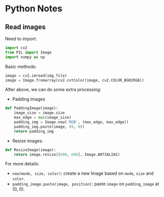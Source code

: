 # Python Notes

## Read images

Need to import: 
``` python
import cv2
from PIL import Image
import numpy as np
```

Basic methods:
``` python
image = cv2.imread(img_file)
image = Image.fromarray(cv2.cvtColor(image, cv2.COLOR_BGR2RGB))
```

After above, we can do some extra processing: 

* Padding images
``` python 
def PaddingImage(image):
    image_size = image.size
    max_edge = max(image_size)
    padding_img = Image.new('RGB', (max_edge, max_edge))
    padding_img.paste(image, (0, 0))
    return padding_img
```

* Resize images:
``` python
def ResizeImage(image):
    return image.resize([608, 608], Image.ANTIALIAS)
```

For more details:
* `new(mode, size, color)`: create a new Image based on `mode`, `size` and `color`.
* `padding_image.paste(image, position)`: paste `image` on `padding_image` at (0, 0). 
